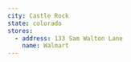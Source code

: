 ```yaml
---
city: Castle Rock
state: colorado
stores:
  - address: 133 Sam Walton Lane
    name: Walmart
---
```

